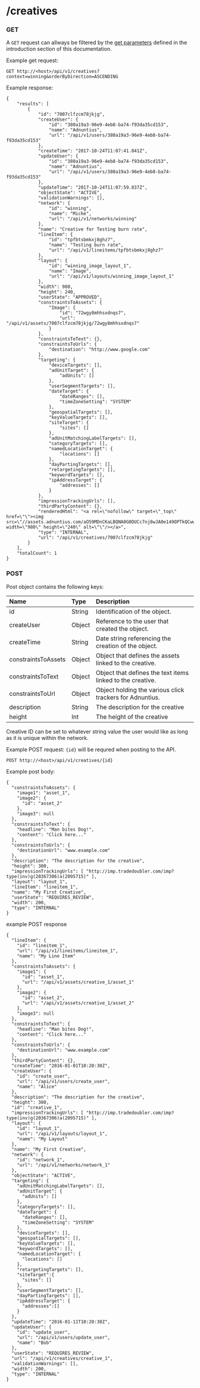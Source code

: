 # /creatives

### GET

A `GET` request can allways be filtered by the [get parameters](http://docs.adnuntius.com/api/api-requests) defined in the introduction section of this documentation.

Example get request:

```text
GET http://<host>/api/v1/creatives?context=winning&orderByDirection=ASCENDING
```

Example response:

```text
{
    "results": [
        {
            "id": "7007clfzcm78jkjg",
            "createUser": {
                "id": "380a19a3-96e9-4eb8-ba74-f93da35cd153",
                "name": "Adnuntius",
                "url": "/api/v1/users/380a19a3-96e9-4eb8-ba74-f93da35cd153"
            },
            "createTime": "2017-10-24T11:07:41.041Z",
            "updateUser": {
                "id": "380a19a3-96e9-4eb8-ba74-f93da35cd153",
                "name": "Adnuntius",
                "url": "/api/v1/users/380a19a3-96e9-4eb8-ba74-f93da35cd153"
            },
            "updateTime": "2017-10-24T11:07:59.837Z",
            "objectState": "ACTIVE",
            "validationWarnings": [],
            "network": {
                "id": "winning",
                "name": "Micke",
                "url": "/api/v1/networks/winning"
            },
            "name": "Creative for Testing burn rate",
            "lineItem": {
                "id": "tpfbtsbmkxj8ghz7",
                "name": "Testing burn rate",
                "url": "/api/v1/lineitems/tpfbtsbmkxj8ghz7"
            },
            "layout": {
                "id": "winning_image_layout_1",
                "name": "Image",
                "url": "/api/v1/layouts/winning_image_layout_1"
            },
            "width": 980,
            "height": 240,
            "userState": "APPROVED",
            "constraintsToAssets": {
                "Image": {
                    "id": "72wgy8mhhsxdnqs7",
                    "url": "/api/v1/assets/7007clfzcm78jkjg/72wgy8mhhsxdnqs7"
                }
            },
            "constraintsToText": {},
            "constraintsToUrls": {
                "destination": "http://www.google.com"
            },
            "targeting": {
                "deviceTargets": [],
                "adUnitTarget": {
                    "adUnits": []
                },
                "userSegmentTargets": [],
                "dateTarget": {
                    "dateRanges": [],
                    "timeZoneSetting": "SYSTEM"
                },
                "geospatialTargets": [],
                "keyValueTargets": [],
                "siteTarget": {
                    "sites": []
                },
                "adUnitMatchingLabelTargets": [],
                "categoryTargets": [],
                "namedLocationTarget": {
                    "locations": []
                },
                "dayPartingTargets": [],
                "retargetingTargets": [],
                "keywordTargets": [],
                "ipAddressTarget": {
                    "addresses": []
                }
            },
            "impressionTrackingUrls": [],
            "thirdPartyContent": {},
            "renderedHtml": "<a rel=\"nofollow\" target=\"_top\" href=\"\"><img src=\"//assets.adnuntius.com/aO59MDnCKaLBQNA0G0DUCc7nj8wJA0e149OPTkQCww8.jpg\" width=\"980\" height=\"240\" alt=\"\"/></a>",
            "type": "INTERNAL",
            "url": "/api/v1/creatives/7007clfzcm78jkjg"
        }
    ],
    "totalCount": 1
}
```

### POST

Post object contains the following keys:

| Name | Type | Description |
| :--- | :--- | :--- |
| id | String | Identification of the object. |
| createUser | Object | Reference to the user that created the object. |
| createTime | String | Date string referencing the creation of the object. |
| constraintsToAssets | Object | Object that defines the assets linked to the creative. |
| constraintsToText | Object | Object that defines the text items linked to the creative. |
| constraintsToUrl | Object | Object holding the various click trackers for Adnuntius. |
| description | String | The description for the creative |
| height | Int | The height of the creative |

Creative ID can be set to whatever string value the user would like as long as it is unique within the network.

Example POST request: `{id}` will be requred when posting to the API.

```text
POST http://<host>/api/v1/creatives/{id}
```

Example post body:

```text
{
  "constraintsToAssets": {
    "image1": "asset_1",
    "image2": {
      "id": "asset_2"
    },
    "image3": null
  },
  "constraintsToText": {
    "headline": "Man bites Dog!",
    "content": "Click here..."
  },
  "constraintsToUrls": {
    "destinationUrl": "www.example.com"
  },
  "description": "The description for the creative",
  "height": 300,
  "impressionTrackingUrls": [ "http://imp.tradedoubler.com/imp?type(inv)g(20367306)a(2095715)" ],
  "layout": "layout_1",
  "lineItem": "lineitem_1",
  "name": "My First Creative",
  "userState": "REQUIRES_REVIEW",
  "width": 200,
  "type": "INTERNAL"
}
```

example POST response

```text
{
  "lineItem": {
    "id": "lineitem_1",
    "url": "/api/v1/lineitems/lineitem_1",
    "name": "My Line Item"
  },
  "constraintsToAssets": {
    "image1": {
      "id": "asset_1",
      "url": "/api/v1/assets/creative_1/asset_1"
    },
    "image2": {
      "id": "asset_2",
      "url": "/api/v1/assets/creative_1/asset_2"
    },
    "image3": null
  },
  "constraintsToText": {
    "headline": "Man bites Dog!",
    "content": "Click here..."
  },
  "constraintsToUrls": {
    "destinationUrl": "www.example.com"
  },
  "thirdPartyContent": {},
  "createTime": "2016-01-01T10:20:30Z",
  "createUser": {
    "id": "create_user",
    "url": "/api/v1/users/create_user",
    "name": "Alice"
  },
  "description": "The description for the creative",
  "height": 300,
  "id": "creative_1",
  "impressionTrackingUrls": [ "http://imp.tradedoubler.com/imp?type(inv)g(20367306)a(2095715)" ],
  "layout": {
    "id": "layout_1",
    "url": "/api/v1/layouts/layout_1",
    "name": "My Layout"
  },
  "name": "My First Creative",
  "network": {
    "id": "network_1",
    "url": "/api/v1/networks/network_1"
  },
  "objectState": "ACTIVE",
  "targeting": {
    "adUnitMatchingLabelTargets": [],
    "adUnitTarget": {
      "adUnits": []
    },
    "categoryTargets": [],
    "dateTarget": {
      "dateRanges": [],
      "timeZoneSetting": "SYSTEM"
    },
    "deviceTargets": [],
    "geospatialTargets": [],
    "keyValueTargets": [],
    "keywordTargets": [],
    "namedLocationTarget": {
      "locations": []
    },
    "retargetingTargets": [],
    "siteTarget":{
      "sites": []
    },
    "userSegmentTargets": [],
    "dayPartingTargets": [],
    "ipAddressTarget": {
      "addresses":[]
    }
  },
  "updateTime": "2016-01-11T10:20:30Z",
  "updateUser": {
    "id": "update_user",
    "url": "/api/v1/users/update_user",
    "name": "Bob"
  },
  "userState": "REQUIRES_REVIEW",
  "url": "/api/v1/creatives/creative_1",
  "validationWarnings": [],
  "width": 200,
  "type": "INTERNAL"
}
```

